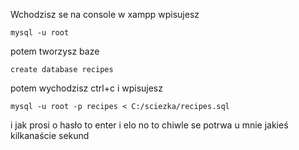 Wchodzisz se na console w xampp
wpisujesz
```
mysql -u root
```
potem tworzysz baze
```
create database recipes
```
potem wychodzisz ctrl+c
i wpisujesz
```
mysql -u root -p recipes < C:/sciezka/recipes.sql
```
i jak prosi o hasło to enter i elo
no to chiwle se potrwa u mnie jakieś kilkanaście sekund
